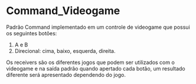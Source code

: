 # Command_Videogame

Padrão Command implementado em um controle de videogame que possui os seguintes botões:
1. A e B
2. Direcional: cima, baixo, esquerda, direita.

<p>
Os receivers são os diferentes jogos que podem ser utilizados com o videogame e na saída padrão
quando apertado cada botão, um resultado diferente será apresentado dependendo do jogo.
</p>  
